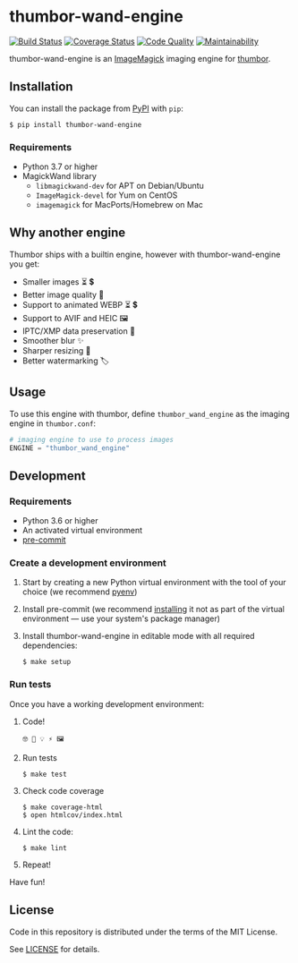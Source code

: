 # thumbor-wand-engine

[![Build Status][build-badge]][build-link] [![Coverage Status][codecov-badge]][codecov-link] [![Code Quality][codacy-badge]][codacy-link] [![Maintainability][codeclimate-badge]][codeclimate-link]

thumbor-wand-engine is an [ImageMagick][] imaging engine for [thumbor][].

## Installation

You can install the package from [PyPI][] with `pip`:

    $ pip install thumbor-wand-engine

### Requirements

-   Python 3.7 or higher
-   MagickWand library
    -   `libmagickwand-dev` for APT on Debian/Ubuntu
    -   `ImageMagick-devel` for Yum on CentOS
    -   `imagemagick` for MacPorts/Homebrew on Mac

## Why another engine

Thumbor ships with a builtin engine, however with thumbor-wand-engine you get:

-   Smaller images ⏳ 💲
-   Better image quality 🤩
-   Support to animated WEBP ⏳ 💲
-   Support to AVIF and HEIC 🖼
-   IPTC/XMP data preservation 📜
-   Smoother blur ✨
-   Sharper resizing 📐
-   Better watermarking 🏷

## Usage

To use this engine with thumbor, define `thumbor_wand_engine` as the imaging
engine in `thumbor.conf`:

```python
# imaging engine to use to process images
ENGINE = "thumbor_wand_engine"
```

## Development

### Requirements

-   Python 3.6 or higher
-   An activated virtual environment
-   [pre-commit][]

### Create a development environment

1.  Start by creating a new Python virtual environment with the tool of your
    choice (we recommend [pyenv][])

2.  Install pre-commit (we recommend [installing][pre-commit-install] it not as
    part of the virtual environment — use your system's package manager)

3.  Install thumbor-wand-engine in editable mode with all required dependencies:

        $ make setup

### Run tests

Once you have a working development environment:

1.  Code!

        🤓 🤔 💡 ⚡️ 🖼

2.  Run tests

        $ make test

3.  Check code coverage

        $ make coverage-html
        $ open htmlcov/index.html

4.  Lint the code:

        $ make lint

5.  Repeat!

Have fun!

## License

Code in this repository is distributed under the terms of the MIT License.

See [LICENSE][] for details.

[build-badge]: https://github.com/scorphus/thumbor-wand-engine/workflows/build/badge.svg
[build-link]: https://github.com/scorphus/thumbor-wand-engine/actions/workflows/build.yml
[codacy-badge]: https://app.codacy.com/project/badge/Grade/a09b9a77c55749dca1e9dde3edb7f808
[codacy-link]: https://www.codacy.com/gh/scorphus/thumbor-wand-engine/dashboard?utm_source=github.com&amp;utm_medium=referral&amp;utm_content=scorphus/thumbor-wand-engine&amp;utm_campaign=Badge_Grade
[codeclimate-badge]: https://api.codeclimate.com/v1/badges/1a6687203d55505d015d/maintainability
[codeclimate-link]: https://codeclimate.com/github/scorphus/thumbor-wand-engine/maintainability
[codecov-badge]: https://codecov.io/gh/scorphus/thumbor-wand-engine/branch/main/graph/badge.svg?token=DsYnnMtO6b
[codecov-link]: https://codecov.io/gh/scorphus/thumbor-wand-engine
[imagemagick]: https://imagemagick.org
[license]: LICENSE
[pre-commit-install]: https://pre-commit.com/#install
[pre-commit]: https://pre-commit.com
[pyenv]: https://github.com/pyenv/pyenv
[pypi]: https://pypi.python.org/pypi/wand_engine
[thumbor]: http://thumbor.org

